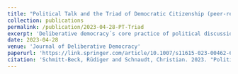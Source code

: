 ```yaml
---
title: "Political Talk and the Triad of Democratic Citizenship (peer-reviewed journal article)"
collection: publications
permalink: /publication/2023-04-28-PT-Triad
excerpt: 'Deliberative democracy´s core practice of political discussion is often claimed to entail beneficial ´self-transformative´ effects on those partaking in it. We examine the assumption that political talk makes for ´better citizens´ with a special focus on individuals´ orientations toward democracy and their own roles within it. We conceptualize these orientations as a triad of democratic citizenship that encompasses three pillars: (1) the attitudinal dimension of citizens´ support for the democratic political system whose members they are, (2) the normative dimension of views about ´good´ citizenship, and (3) the behavioral dimension of active participation in this system´s political process. Our analysis offers a comprehensive perspective at how these orientations are affected by engagement and disagreement in political talk across four discursive spheres: (i) informal conversations of a private nature within strong network ties (family and friends), (ii) of a semi-public nature within weak network ties (acquaintances), and (iii) of a public nature outside social networks (strangers), as well as (iv) formalized public discussions at organized events. Drawing on two high-quality surveys from Germany, we find overall positive effects of engagement in informal-private conversations and formalized public discussions on citizenship orientations. The role of semi-public political talk within weak ties appears ambivalent, but its impact is overall rather weak. Strikingly, we observe strong indications that casual conversations with strangers weaken people´s support for the democratic system, participatory norms, and likelihood of active political engagement. Disagreement during political conversations also matters for democratic orientations, and its effects are always positive.'
date: 2023-04-28
venue: 'Journal of Deliberative Democracy'
paperurl: 'https://link.springer.com/article/10.1007/s11615-023-00462-6'
citation: 'Schmitt-Beck, Rüdiger and Schnaudt, Christian. 2023. "Political Talk and the Triad of Democratic Citizenship." <i>Journal of Deliberative Democracy</i> 19 (1), 1-17.'
---
```

